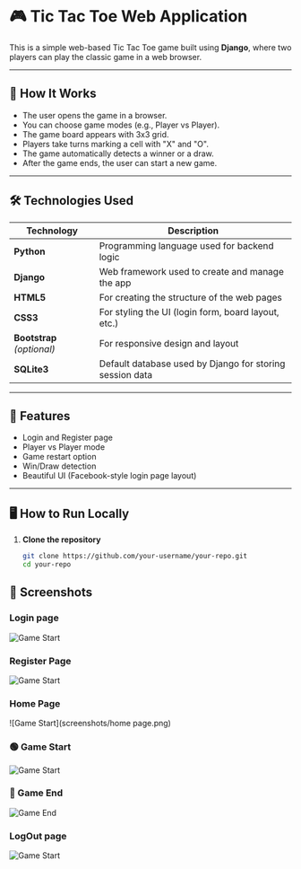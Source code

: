 # 🎮 Tic Tac Toe Web Application

This is a simple web-based Tic Tac Toe game built using **Django**, where two players can play the classic game in a web browser.

---

## 🚀 How It Works

- The user opens the game in a browser.
- You can choose game modes (e.g., Player vs Player).
- The game board appears with 3x3 grid.
- Players take turns marking a cell with "X" and "O".
- The game automatically detects a winner or a draw.
- After the game ends, the user can start a new game.

---

## 🛠️ Technologies Used

| Technology | Description |
|------------|-------------|
| **Python** | Programming language used for backend logic |
| **Django** | Web framework used to create and manage the app |
| **HTML5**  | For creating the structure of the web pages |
| **CSS3**   | For styling the UI (login form, board layout, etc.) |
| **Bootstrap** *(optional)* | For responsive design and layout |
| **SQLite3** | Default database used by Django for storing session data |

---

## 🧩 Features

- Login and Register page
- Player vs Player mode
- Game restart option
- Win/Draw detection
- Beautiful UI (Facebook-style login page layout)

---

## 🖥️ How to Run Locally

1. **Clone the repository**
   ```bash
   git clone https://github.com/your-username/your-repo.git
   cd your-repo


## 🎯 Screenshots
### Login page
![Game Start](screenshots/login_page.png)

### Register Page
![Game Start](screenshots/register_page.png)


### Home Page
![Game Start](screenshots/home page.png)


### 🟢 Game Start

![Game Start](screenshots/game_Start_page.png)

### 🏁 Game End

![Game End](screenshots/game_mode.png)

### LogOut page
![Game Start](screenshots/after_logout.png)


